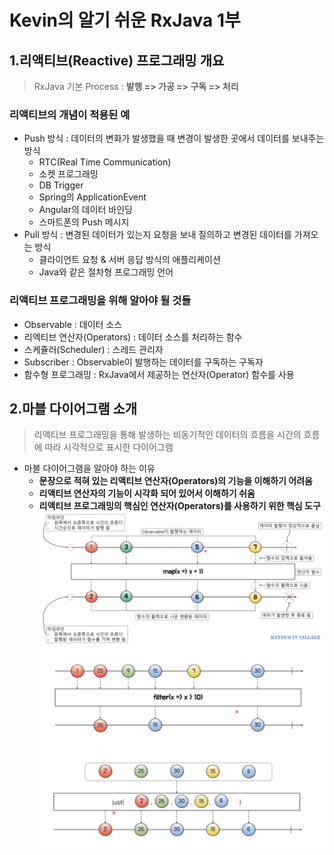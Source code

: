 # Kevin의 알기 쉬운 RxJava 1부
## 1.리액티브(Reactive) 프로그래밍 개요
> RxJava 기본 Process : **발행 => 가공 => 구독 => 처리** 

### 리액티브의 개념이 적용된 예
- Push 방식 : 데이터의 변화가 발생했을 때 변경이 발생한 곳에서 데이터를 보내주는 방식
    - RTC(Real Time Communication)
    - 소켓 프로그래밍
    - DB Trigger
    - Spring의 ApplicationEvent
    - Angular의 데이터 바인딩
    - 스마트폰의 Push 메시지
- Pull 방식 : 변경된 데이터가 있는지 요청을 보내 질의하고 변경된 데이터를 가져오는 방식
    - 클라이언트 요청 & 서버 응답 방식의 애플리케이션
    - Java와 같은 절차형 프로그래밍 언어

### 리액티브 프로그래밍을 위해 알아야 될 것들
- Observable : 데이터 소스
- 리엑티브 연산자(Operators) : 데이터 소스를 처리하는 함수
- 스케쥴러(Scheduler) : 스레드 관리자
- Subscriber : Observable이 발행하는 데이터를 구독하는 구독자
- 함수형 프로그래밍 : RxJava에서 제공하는 연산자(Operator) 함수를 사용

## 2.마블 다이어그램 소개
> 리액티브 프로그래밍을 통해 발생하는 비동기적인 데이터의 흐름을 시간의 흐름에 따라 시각적으로 표시한 다이어그램
- 마블 다이어그램을 알아야 하는 이유
    - **문장으로 적혀 있는 리액티브 연산자(Operators)의 기능을 이해하기 어려움**
    - **리액티브 연산자의 기능이 시각화 되어 있어서 이해하기 쉬움**
    - **리액티브 프로그래밍의 핵심인 연산자(Operators)를 사용하기 위한 핵심 도구**
![marbel_diagram](../img/marbel_diagram.png)
![marbel_diagram_example_1](../img/marbel_diagram_example_1.png)
![marbel_diagram_example_2](../img/marbel_diagram_example_2.png)
 